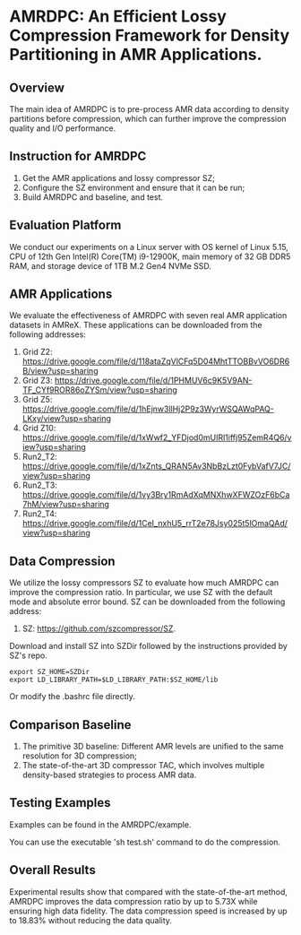 # AMRDPC: An Efficient Lossy Compression Framework for Density Partitioning in AMR Applications.

## Overview
The main idea of ​​AMRDPC is to pre-process AMR data according to density partitions before compression, which can further improve the compression quality and I/O performance.

## Instruction for AMRDPC
1. Get the AMR applications and lossy compressor SZ;
2. Configure the SZ environment and ensure that it can be run;
3. Build AMRDPC and baseline, and test.

## Evaluation Platform
We conduct our experiments on a Linux server with OS kernel of Linux 5.15, CPU of 12th Gen Intel(R) Core(TM) i9-12900K, main memory of 32 GB DDR5 RAM, and storage device of 1TB M.2 Gen4 NVMe SSD.

## AMR Applications
We evaluate the effectiveness of AMRDPC with seven real AMR application datasets in AMReX. These applications can be downloaded from the following addresses:
1. Grid Z2: https://drive.google.com/file/d/118ataZqVlCFq5D04MhtTTOBBvVO6DR6B/view?usp=sharing
2. Grid Z3: https://drive.google.com/file/d/1PHMUV6c9K5V9AN-TF_CYf9ROR86oZYSm/view?usp=sharing
3. Grid Z5: https://drive.google.com/file/d/1hEjnw3llHj2P9z3WyrWSQAWqPAQ-LKxy/view?usp=sharing
4. Grid Z10: https://drive.google.com/file/d/1xWwf2_YFDjod0mUIRl1iffj95ZemR4Q6/view?usp=sharing
5. Run2_T2: https://drive.google.com/file/d/1xZnts_QRAN5Av3NbBzLzt0FybVafV7JC/view?usp=sharing
6. Run2_T3: https://drive.google.com/file/d/1vy3Bry1RmAdXqMNXhwXFWZOzF6bCa7hM/view?usp=sharing
7. Run2_T4: https://drive.google.com/file/d/1CeI_nxhU5_rrT2e78Jsy025t5lOmaQAd/view?usp=sharing

## Data Compression
We utilize the lossy compressors SZ to evaluate how much AMRDPC can improve the compression ratio. In particular, we use SZ with the default mode and absolute error bound. SZ can be downloaded from the following address:
1. SZ: https://github.com/szcompressor/SZ.

Download and install SZ into SZDir followed by the instructions provided by SZ's repo.

```
export SZ_HOME=SZDir
export LD_LIBRARY_PATH=$LD_LIBRARY_PATH:$SZ_HOME/lib
```

Or modify the .bashrc file directly.

## Comparison Baseline
1. The primitive 3D baseline: Different AMR levels are unified to the same resolution for 3D compression;
2. The state-of-the-art 3D compressor TAC, which involves multiple density-based strategies to process AMR data.

## Testing Examples
Examples can be found in the AMRDPC/example.

You can use the executable 'sh test.sh' command to do the compression.


## Overall Results
Experimental results show that compared with the state-of-the-art method, AMRDPC improves the data compression ratio by up to 5.73X while ensuring high data fidelity. The data compression speed is increased by up to 18.83% without reducing the data quality.
